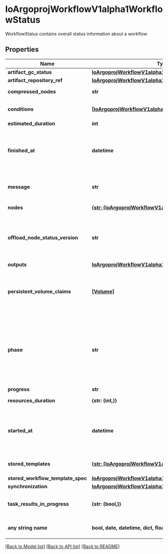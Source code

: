# IoArgoprojWorkflowV1alpha1WorkflowStatus

WorkflowStatus contains overall status information about a workflow

## Properties
Name | Type | Description | Notes
------------ | ------------- | ------------- | -------------
**artifact_gc_status** | [**IoArgoprojWorkflowV1alpha1ArtGCStatus**](IoArgoprojWorkflowV1alpha1ArtGCStatus.md) |  | [optional] 
**artifact_repository_ref** | [**IoArgoprojWorkflowV1alpha1ArtifactRepositoryRefStatus**](IoArgoprojWorkflowV1alpha1ArtifactRepositoryRefStatus.md) |  | [optional] 
**compressed_nodes** | **str** | Compressed and base64 decoded Nodes map | [optional] 
**conditions** | [**[IoArgoprojWorkflowV1alpha1Condition]**](IoArgoprojWorkflowV1alpha1Condition.md) | Conditions is a list of conditions the Workflow may have | [optional] 
**estimated_duration** | **int** | EstimatedDuration in seconds. | [optional] 
**finished_at** | **datetime** | Time is a wrapper around time.Time which supports correct marshaling to YAML and JSON.  Wrappers are provided for many of the factory methods that the time package offers. | [optional] 
**message** | **str** | A human readable message indicating details about why the workflow is in this condition. | [optional] 
**nodes** | [**{str: (IoArgoprojWorkflowV1alpha1NodeStatus,)}**](IoArgoprojWorkflowV1alpha1NodeStatus.md) | Nodes is a mapping between a node ID and the node&#39;s status. | [optional] 
**offload_node_status_version** | **str** | Whether on not node status has been offloaded to a database. If exists, then Nodes and CompressedNodes will be empty. This will actually be populated with a hash of the offloaded data. | [optional] 
**outputs** | [**IoArgoprojWorkflowV1alpha1Outputs**](IoArgoprojWorkflowV1alpha1Outputs.md) |  | [optional] 
**persistent_volume_claims** | [**[Volume]**](Volume.md) | PersistentVolumeClaims tracks all PVCs that were created as part of the io.argoproj.workflow.v1alpha1. The contents of this list are drained at the end of the workflow. | [optional] 
**phase** | **str** | Phase a simple, high-level summary of where the workflow is in its lifecycle. Will be \&quot;\&quot; (Unknown), \&quot;Pending\&quot;, or \&quot;Running\&quot; before the workflow is completed, and \&quot;Succeeded\&quot;, \&quot;Failed\&quot; or \&quot;Error\&quot; once the workflow has completed. | [optional] 
**progress** | **str** | Progress to completion | [optional] 
**resources_duration** | **{str: (int,)}** | ResourcesDuration is the total for the workflow | [optional] 
**started_at** | **datetime** | Time is a wrapper around time.Time which supports correct marshaling to YAML and JSON.  Wrappers are provided for many of the factory methods that the time package offers. | [optional] 
**stored_templates** | [**{str: (IoArgoprojWorkflowV1alpha1Template,)}**](IoArgoprojWorkflowV1alpha1Template.md) | StoredTemplates is a mapping between a template ref and the node&#39;s status. | [optional] 
**stored_workflow_template_spec** | [**IoArgoprojWorkflowV1alpha1WorkflowSpec**](IoArgoprojWorkflowV1alpha1WorkflowSpec.md) |  | [optional] 
**synchronization** | [**IoArgoprojWorkflowV1alpha1SynchronizationStatus**](IoArgoprojWorkflowV1alpha1SynchronizationStatus.md) |  | [optional] 
**task_results_in_progress** | **{str: (bool,)}** | TaskResultsCompleted tracks completed task results. Used to prevent premature archiving and garbage collection. | [optional] 
**any string name** | **bool, date, datetime, dict, float, int, list, str, none_type** | any string name can be used but the value must be the correct type | [optional]

[[Back to Model list]](../README.md#documentation-for-models) [[Back to API list]](../README.md#documentation-for-api-endpoints) [[Back to README]](../README.md)


